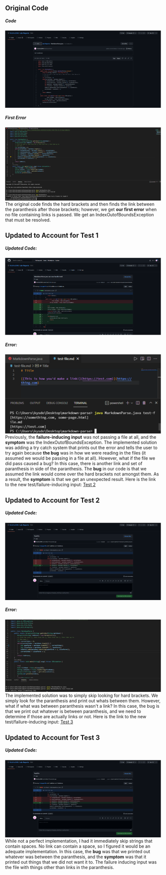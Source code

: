 ## Original Code
##### Code
![OriginalCodePicture](OG.png)
##### First Error
![Test1ErrorPic](Test2Error.png)
The original code finds the hard brackets and then finds the link between the paranthesis after those brackets; however, we get **our first error** when no file containing links is passed. We get an IndexOutofBoundsException that must be resolved. 

## Updated to Account for Test 1
##### Updated Code:
![UpdatedCodePicture](Test2.png)
##### Error:
![Test2ErrorPic](Fix.png)
Previously, the **failure-inducing input** was not passing a file at all, and the **symptom** was the IndexOutofBoundsException. The implemented solution was adding a try catch system that prints out the error and tells the user to try again because **the bug** was in how we were reading in the files (it assumed we would be passing in a file at all). However, what if the file we did pass caused a bug? In this case, there is another link and set of paranthesis in side of the paranthesis. The **bug** in our code is that we assumed the link would come over the hard brackets not amongst them. As a result, the **symptom** is that we get an unexpected result. Here is the link to the new test/failure-inducing input: [Test 2](test-file4.md)

## Updated to Account for Test 2
##### Updated Code:
![UpdatedCodePicture](Test2FIXX.png)
##### Error:
![Test3ErrorPic](Additi.png)
The implemented solution was to simply skip looking for hard brackets. We simply look for the paranthesis and print out whats between them. However, what if what was between paranthesis wasn't a link? In this case, the bug is that we print out whatever is between paranthesis, and we need to determine if those are actually links or not. Here is the link to the new test/failure-inducing input: [Test 3](test-file3.md)

## Updated to Account for Test 3
##### Updated Code:
![UpdatedCodePicture](Test3Fix.png)
While not a perfect implementation, I had it immediately skip strings that contain spaces. No link can contain a space, so I figured it would be an adequate implementation. In this case, the **bug** was that we printed out whatever was between the paranthesis, and the **symptom** was that it printed out things that we did not want it to. The failure inducing input was the file with things other than links in the paranthesis. 

